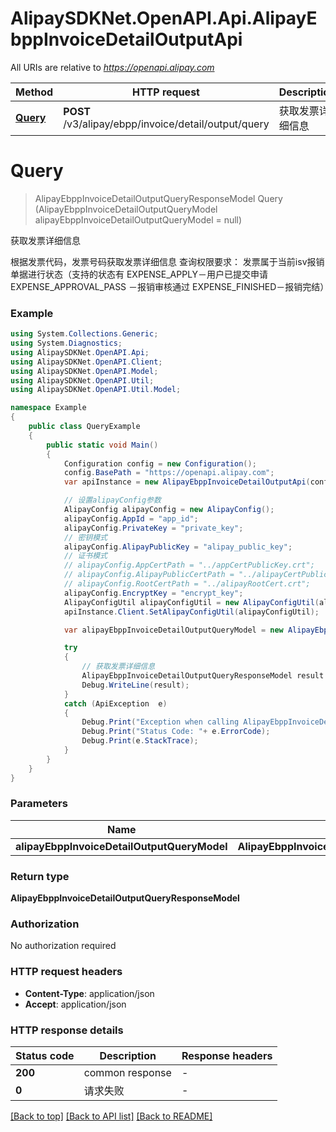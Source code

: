 # AlipaySDKNet.OpenAPI.Api.AlipayEbppInvoiceDetailOutputApi

All URIs are relative to *https://openapi.alipay.com*

Method | HTTP request | Description
------------- | ------------- | -------------
[**Query**](AlipayEbppInvoiceDetailOutputApi.md#query) | **POST** /v3/alipay/ebpp/invoice/detail/output/query | 获取发票详细信息


<a name="query"></a>
# **Query**
> AlipayEbppInvoiceDetailOutputQueryResponseModel Query (AlipayEbppInvoiceDetailOutputQueryModel alipayEbppInvoiceDetailOutputQueryModel = null)

获取发票详细信息

根据发票代码，发票号码获取发票详细信息  查询权限要求：  发票属于当前isv报销单据进行状态（支持的状态有  EXPENSE_APPLY－用户已提交申请  EXPENSE_APPROVAL_PASS －报销审核通过  EXPENSE_FINISHED－报销完结）

### Example
```csharp
using System.Collections.Generic;
using System.Diagnostics;
using AlipaySDKNet.OpenAPI.Api;
using AlipaySDKNet.OpenAPI.Client;
using AlipaySDKNet.OpenAPI.Model;
using AlipaySDKNet.OpenAPI.Util;
using AlipaySDKNet.OpenAPI.Util.Model;

namespace Example
{
    public class QueryExample
    {
        public static void Main()
        {
            Configuration config = new Configuration();
            config.BasePath = "https://openapi.alipay.com";
            var apiInstance = new AlipayEbppInvoiceDetailOutputApi(config);

            // 设置alipayConfig参数
            AlipayConfig alipayConfig = new AlipayConfig();
            alipayConfig.AppId = "app_id";
            alipayConfig.PrivateKey = "private_key";
            // 密钥模式
            alipayConfig.AlipayPublicKey = "alipay_public_key";
            // 证书模式
            // alipayConfig.AppCertPath = "../appCertPublicKey.crt";
            // alipayConfig.AlipayPublicCertPath = "../alipayCertPublicKey_RSA2.crt";
            // alipayConfig.RootCertPath = "../alipayRootCert.crt";
            alipayConfig.EncryptKey = "encrypt_key";
            AlipayConfigUtil alipayConfigUtil = new AlipayConfigUtil(alipayConfig);
            apiInstance.Client.SetAlipayConfigUtil(alipayConfigUtil);

            var alipayEbppInvoiceDetailOutputQueryModel = new AlipayEbppInvoiceDetailOutputQueryModel(); // AlipayEbppInvoiceDetailOutputQueryModel |  (optional) 

            try
            {
                // 获取发票详细信息
                AlipayEbppInvoiceDetailOutputQueryResponseModel result = apiInstance.Query(alipayEbppInvoiceDetailOutputQueryModel);
                Debug.WriteLine(result);
            }
            catch (ApiException  e)
            {
                Debug.Print("Exception when calling AlipayEbppInvoiceDetailOutputApi.Query: " + e.Message );
                Debug.Print("Status Code: "+ e.ErrorCode);
                Debug.Print(e.StackTrace);
            }
        }
    }
}
```

### Parameters

Name | Type | Description  | Notes
------------- | ------------- | ------------- | -------------
 **alipayEbppInvoiceDetailOutputQueryModel** | **AlipayEbppInvoiceDetailOutputQueryModel**|  | [optional] 

### Return type

**AlipayEbppInvoiceDetailOutputQueryResponseModel**

### Authorization

No authorization required

### HTTP request headers

 - **Content-Type**: application/json
 - **Accept**: application/json


### HTTP response details
| Status code | Description | Response headers |
|-------------|-------------|------------------|
| **200** | common response |  -  |
| **0** | 请求失败 |  -  |

[[Back to top]](#) [[Back to API list]](../README.md#documentation-for-api-endpoints) [[Back to README]](../README.md)

